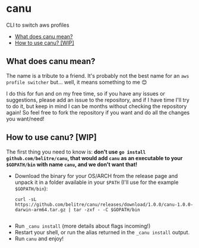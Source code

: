# canu <!-- omit in toc -->

CLI to switch aws profiles

- [What does canu mean?](#what-does-canu-mean)
- [How to use canu? \[WIP\]](#how-to-use-canu-wip)

## What does canu mean?

The name is a tribute to a friend. It's probably not the best name for an `aws profile switcher` but... well, it means something to me 😊

I do this for fun and on my free time, so if you have any issues or suggestions, please add an issue to the repository, and if I have time I'll try to do it, but keep in mind I can be months without checking the repository again! So feel free to fork the repository if you want and do all the changes you want/need!

## How to use canu? [WIP]

The first thing you need to know is: **don't use `go install github.com/belitre/canu`, that would add `canu` as an executable to your `$GOPATH/bin` with name `canu`, and we don't want that!**

* Download the binary for your OS/ARCH from the release page and unpack it in a folder available in your `$PATH` (I'll use for the example `$GOPATH/bin`):
  ```
  curl -sL https://github.com/belitre/canu/releases/download/1.0.0/canu-1.0.0-darwin-arm64.tar.gz | tar -zxf - -C $GOPATH/bin
 
  ```
* Run `_canu install` (more details about flags incoming!)
* Restart your shell, or run the alias returned in the `_canu install` output.
* Run `canu` and enjoy!